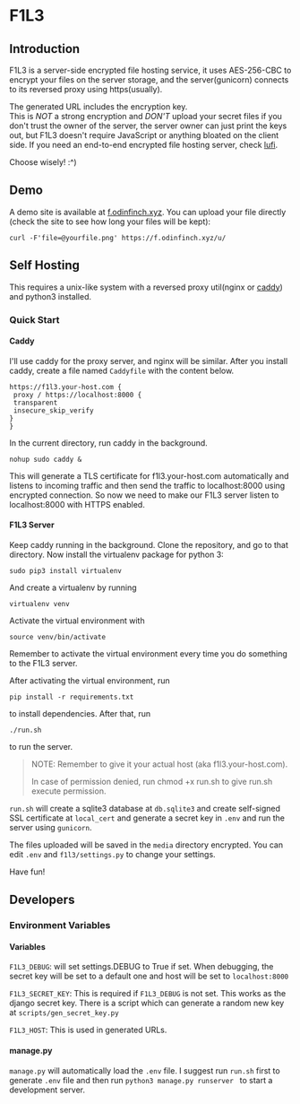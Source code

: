 # F1L3  
## Introduction
F1L3 is a server-side encrypted file hosting service, it uses AES-256-CBC to encrypt your files on the server storage, and the server(gunicorn) connects to its reversed proxy using https(usually).  

The generated URL includes the encryption key.  
This is *NOT* a strong encryption and *DON'T* upload your secret files if you don't trust the owner of the server, the server owner can just print the keys out, but F1L3 doesn't require JavaScript or anything bloated on the client side. If you need an end-to-end encrypted file hosting server, check [lufi](https://framagit.org/luc/lufi).  

Choose wisely! :^)

## Demo
A demo site is available at [f.odinfinch.xyz](https://f.odinfinch.xyz).
You can upload your file directly (check the site to see how long your files will be kept):
```
curl -F'file=@yourfile.png' https://f.odinfinch.xyz/u/
```
## Self Hosting
This requires a unix-like system with a reversed proxy util(nginx or [caddy](https://caddyserver.com/)) and python3 installed.
### Quick Start
#### Caddy
I'll use caddy for the proxy server, and nginx will be similar. After you install caddy, create a file named `Caddyfile` with the content below.
```
https://f1l3.your-host.com {
 proxy / https://localhost:8000 {
 transparent
 insecure_skip_verify
}
}
```
In the current directory, run caddy in the background.
```
nohup sudo caddy &
```
This will generate a TLS certificate for f1l3.your-host.com automatically and listens to incoming traffic and then send the traffic to localhost:8000 using encrypted connection. So now we need to make our F1L3 server listen to localhost:8000 with HTTPS enabled.

#### F1L3 Server
Keep caddy running in the background. Clone the repository, and go to that directory. Now install the virtualenv package for python 3: 
```
sudo pip3 install virtualenv
```

And create a virtualenv by running 
```
virtualenv venv
```
Activate the virtual environment with 
```
source venv/bin/activate
```
 Remember to activate the virtual environment every time you do something to the F1L3 server.

After activating the virtual environment, run 
```
pip install -r requirements.txt
``` 
to install dependencies. After that, run 
```
./run.sh
``` 
to run the server. 
> NOTE: 
> Remember to give it your actual host (aka f1l3.your-host.com).
> 
> In case of permission denied, run chmod +x run.sh to give run.sh execute permission.

`run.sh` will create a sqlite3 database at `db.sqlite3` and create self-signed SSL certificate at `local_cert` and generate a secret key in `.env` and run the server using `gunicorn`. 

The files uploaded will be saved in the `media` directory encrypted. You can edit `.env` and `f1l3/settings.py` to change your settings.

Have fun!

## Developers
### Environment Variables
#### Variables
`F1L3_DEBUG`: will set settings.DEBUG to True if set. When debugging, the secret key will be set to a default one and host will be set to `localhost:8000`

`F1L3_SECRET_KEY`: This is required if `F1L3_DEBUG` is not set. This works as the django secret key. There is a script which can generate a random new key at `scripts/gen_secret_key.py`

`F1L3_HOST`: This is used in generated URLs.

#### manage.py 
`manage.py` will automatically load the `.env` file. I suggest run `run.sh` first to generate `.env` file and then run `python3 manage.py runserver ` to start a development server.